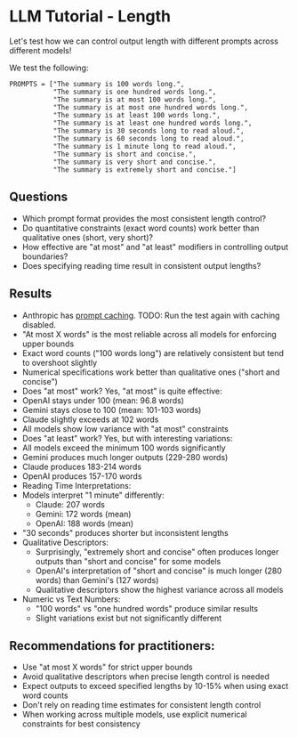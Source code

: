 # LLM Tutorial - Length

Let's test how we can control output length with different prompts across different models!

We test the following:

```
PROMPTS = ["The summary is 100 words long.",
           "The summary is one hundred words long.",
           "The summary is at most 100 words long.",
           "The summary is at most one hundred words long.",
           "The summary is at least 100 words long.",
           "The summary is at least one hundred words long.",
           "The summary is 30 seconds long to read aloud.",
           "The summary is 60 seconds long to read aloud.",
           "The summary is 1 minute long to read aloud.",
           "The summary is short and concise.",
           "The summary is very short and concise.",
           "The summary is extremely short and concise."]
```

## Questions

- Which prompt format provides the most consistent length control?
- Do quantitative constraints (exact word counts) work better than qualitative ones (short, very short)?
- How effective are "at most" and "at least" modifiers in controlling output boundaries?
- Does specifying reading time result in consistent output lengths?

## Results

- Anthropic has [prompt caching](https://www.anthropic.com/news/prompt-caching). TODO: Run the test again with caching disabled.
- "At most X words" is the most reliable across all models for enforcing upper bounds
- Exact word counts ("100 words long") are relatively consistent but tend to overshoot slightly
- Numerical specifications work better than qualitative ones ("short and concise")
- Does "at most" work? Yes, "at most" is quite effective:
- OpenAI stays under 100 (mean: 96.8 words)
- Gemini stays close to 100 (mean: 101-103 words)
- Claude slightly exceeds at 102 words
- All models show low variance with "at most" constraints
- Does "at least" work? Yes, but with interesting variations:
- All models exceed the minimum 100 words significantly
- Gemini produces much longer outputs (229-280 words)
- Claude produces 183-214 words
- OpenAI produces 157-170 words
- Reading Time Interpretations:
- Models interpret "1 minute" differently:
    - Claude: 207 words
    - Gemini: 172 words (mean)
    - OpenAI: 188 words (mean)
- "30 seconds" produces shorter but inconsistent lengths
- Qualitative Descriptors:
  - Surprisingly, "extremely short and concise" often produces longer outputs than "short and concise" for some models
  - OpenAI's interpretation of "short and concise" is much longer (280 words) than Gemini's (127 words)
  - Qualitative descriptors show the highest variance across all models
- Numeric vs Text Numbers:
  - "100 words" vs "one hundred words" produce similar results
  - Slight variations exist but not significantly different

## Recommendations for practitioners:
- Use "at most X words" for strict upper bounds
- Avoid qualitative descriptors when precise length control is needed
- Expect outputs to exceed specified lengths by 10-15% when using exact word counts
- Don't rely on reading time estimates for consistent length control
- When working across multiple models, use explicit numerical constraints for best consistency